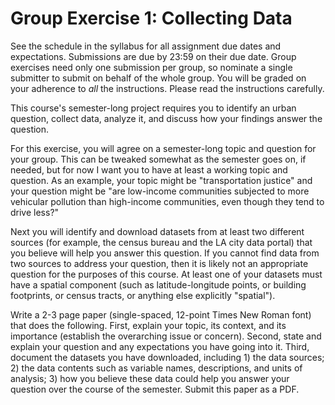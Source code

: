 # Group Exercise 1: Collecting Data

See the schedule in the syllabus for all assignment due dates and expectations. Submissions are due by 23:59 on their due date. Group exercises need only one submission per group, so nominate a single submitter to submit on behalf of the whole group. You will be graded on your adherence to *all* the instructions. Please read the instructions carefully.

This course's semester-long project requires you to identify an urban question, collect data, analyze it, and discuss how your findings answer the question.

For this exercise, you will agree on a semester-long topic and question for your group. This can be tweaked somewhat as the semester goes on, if needed, but for now I want you to have at least a working topic and question. As an example, your topic might be "transportation justice" and your question might be "are low-income communities subjected to more vehicular pollution than high-income communities, even though they tend to drive less?"

Next you will identify and download datasets from at least two different sources (for example, the census bureau and the LA city data portal) that you believe will help you answer this question. If you cannot find data from two sources to address your question, then it is likely not an appropriate question for the purposes of this course. At least one of your datasets must have a spatial component (such as latitude-longitude points, or building footprints, or census tracts, or anything else explicitly "spatial").

Write a 2-3 page paper (single-spaced, 12-point Times New Roman font) that does the following. First, explain your topic, its context, and its importance (establish the overarching issue or concern). Second, state and explain your question and any expectations you have going into it. Third, document the datasets you have downloaded, including 1) the data sources; 2) the data contents such as variable names, descriptions, and units of analysis; 3) how you believe these data could help you answer your question over the course of the semester. Submit this paper as a PDF.
